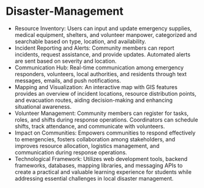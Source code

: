 # Disaster-Management
* Resource Inventory: Users can input and update emergency supplies, medical equipment, shelters, and volunteer manpower, categorized and searchable based on type, location, and availability.
* Incident Reporting and Alerts: Community members can report incidents, request assistance, and provide updates. Automated alerts are sent based on severity and location.
* Communication Hub: Real-time communication among emergency responders, volunteers, local authorities, and residents through text messages, emails, and push notifications.
* Mapping and Visualization: An interactive map with GIS features provides an overview of incident locations, resource distribution points, and evacuation routes, aiding decision-making and enhancing situational awareness.
* Volunteer Management: Community members can register for tasks, roles, and shifts during response operations. Coordinators can schedule shifts, track attendance, and communicate with volunteers.
* Impact on Communities: Empowers communities to respond effectively to emergencies, fosters collaboration among stakeholders, and improves resource allocation, logistics management, and communication during response operations.
* Technological Framework: Utilizes web development tools, backend frameworks, databases, mapping libraries, and messaging APIs to create a practical and valuable learning experience for students while addressing essential challenges in local disaster management.
